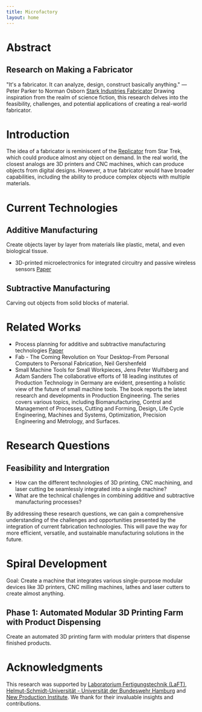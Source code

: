 ```yaml
---
title: Microfactory
layout: home
---
```


# Abstract
## Research on Making a Fabricator
"It's a fabricator. It can analyze, design, construct basically anything." ― Peter Parker to Norman Osborn [Stark Industries Fabricator](https://marvelcinematicuniverse.fandom.com/wiki/Stark_Industries_Fabricator)
Drawing inspiration from the realm of science fiction, this research delves into the feasibility, challenges, and potential applications of creating a real-world fabricator.

# Introduction
The idea of a fabricator is reminiscent of the  [Replicator](https://memory-alpha.fandom.com/wiki/Replicator) from Star Trek, which could produce almost any object on demand. In the real world, the closest analogs are 3D printers and CNC machines, which can produce objects from digital designs. However, a true fabricator would have broader capabilities, including the ability to produce complex objects with multiple materials.

# Current Technologies

## Additive Manufacturing
Create objects layer by layer from materials like plastic, metal, and even biological tissue. 
* 3D-printed microelectronics for integrated circuitry and passive wireless sensors
  [Paper](https://www.nature.com/articles/micronano201513)

## Subtractive Manufacturing
Carving out objects from solid blocks of material.

# Related Works

* Process planning for additive and subtractive manufacturing technologies
  [Paper](https://www.sciencedirect.com/science/article/pii/S0007850615001171?casa_token=ulb81xyTeUIAAAAA:lwEGV6ptTJuat-ap6MAKTCZNe4gGC5BVWC4BZrUphV826xJWlqX9tcklkZapaFN63UyJQGwqqw)
* Fab - The Coming Revolution on Your Desktop-From Personal Computers to Personal Fabrication,  Neil Gershenfeld
* Small Machine Tools for Small Workpieces, Jens Peter Wulfsberg and Adam Sanders 
The collaborative efforts of 18 leading institutes of Production Technology in Germany are evident, presenting a holistic view of the future of small machine tools. The book reports the latest research and developments in Production Engineering. The series covers various topics, including Biomanufacturing, Control and Management of Processes, Cutting and Forming, Design, Life Cycle Engineering, Machines and Systems, Optimization, Precision Engineering and Metrology, and Surfaces.

# Research Questions
## Feasibility and Intergration
* How can the different technologies of 3D printing, CNC machining, and laser cutting be seamlessly integrated into a single machine?
* What are the technical challenges in combining additive and subtractive manufacturing processes?

By addressing these research questions, we can gain a comprehensive understanding of the challenges and opportunities presented by the integration of current fabrication technologies. This will pave the way for more efficient, versatile, and sustainable manufacturing solutions in the future.

# Spiral Development
Goal: Create a machine that integrates various single-purpose modular devices like 3D printers, CNC milling machines, lathes and laser cutters to create almost anything.

## Phase 1: Automated Modular 3D Printing Farm with Product Dispensing
Create an automated 3D printing farm with modular printers that dispense finished products.

# Acknowledgments
This research was supported by [Laboratorium Fertigungstechnik (LaFT)](https://www.hsu-hh.de/laft/),
[Helmut-Schmidt-Universität - Universität der Bundeswehr Hamburg](https://www.hsu-hh.de/) and [New Production Institute](https://newproductioninstitute.de/en/home). We thank for their invaluable insights and contributions.